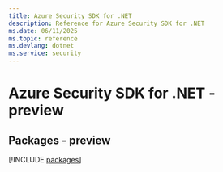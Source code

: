 ```yaml
---
title: Azure Security SDK for .NET
description: Reference for Azure Security SDK for .NET
ms.date: 06/11/2025
ms.topic: reference
ms.devlang: dotnet
ms.service: security
---
```

# Azure Security SDK for .NET - preview
## Packages - preview
[!INCLUDE [packages](security-index.md)]